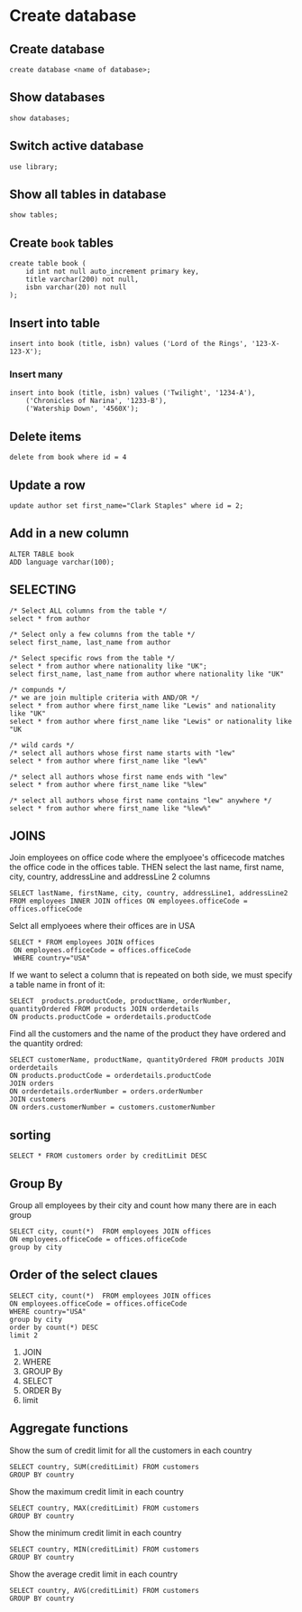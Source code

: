 # Create database

## Create database
```
create database <name of database>;
```

## Show databases
```
show databases;
```

## Switch active database
```
use library;
```

## Show all tables in database
```
show tables;
```

## Create `book` tables
```
create table book (
    id int not null auto_increment primary key,
    title varchar(200) not null,
    isbn varchar(20) not null
);
```

## Insert into table
```
insert into book (title, isbn) values ('Lord of the Rings', '123-X-123-X');
```

### Insert many
```
insert into book (title, isbn) values ('Twilight', '1234-A'),
    ('Chronicles of Narina', '1233-B'),
    ('Watership Down', '4560X');
```

## Delete items
```
delete from book where id = 4
```

## Update a row
```
update author set first_name="Clark Staples" where id = 2;
```

## Add in a new column
```
ALTER TABLE book
ADD language varchar(100);
```

## SELECTING
```
/* Select ALL columns from the table */
select * from author
```

```
/* Select only a few columns from the table */
select first_name, last_name from author
```

```
/* Select specific rows from the table */
select * from author where nationality like "UK";
select first_name, last_name from author where nationality like "UK"
```

```
/* compunds */
/* we are join multiple criteria with AND/OR */
select * from author where first_name like "Lewis" and nationality like "UK"
select * from author where first_name like "Lewis" or nationality like "UK
```
```
/* wild cards */
/* select all authors whose first name starts with "lew"
select * from author where first_name like "lew%"

/* select all authors whose first name ends with "lew"
select * from author where first_name like "%lew"

/* select all authors whose first name contains "lew" anywhere */
select * from author where first_name like "%lew%"
```
## JOINS

Join employees on office code where the emplyoee's officecode matches the office code in the offices table.
THEN select the last name, first name, city, country, addressLine and addressLine 2 columns
```
SELECT lastName, firstName, city, country, addressLine1, addressLine2 
FROM employees INNER JOIN offices ON employees.officeCode = offices.officeCode
```

Selct all emplyoees where their offices are in USA
```
SELECT * FROM employees JOIN offices
 ON employees.officeCode = offices.officeCode
 WHERE country="USA" 
```

If we want to select a column that is repeated on both side, we must specify a table name in front of it:
```
SELECT  products.productCode, productName, orderNumber, quantityOrdered FROM products JOIN orderdetails
ON products.productCode = orderdetails.productCode
```

Find all the customers and the name of the product they have ordered and the quantity ordred:
```
SELECT customerName, productName, quantityOrdered FROM products JOIN orderdetails
ON products.productCode = orderdetails.productCode
JOIN orders
ON orderdetails.orderNumber = orders.orderNumber
JOIN customers
ON orders.customerNumber = customers.customerNumber
```

## sorting
```
SELECT * FROM customers order by creditLimit DESC
```

## Group By
Group all employees by their city and count how many there are in each group
```
SELECT city, count(*)  FROM employees JOIN offices 
ON employees.officeCode = offices.officeCode
group by city

```

## Order of the select claues
```
SELECT city, count(*)  FROM employees JOIN offices 
ON employees.officeCode = offices.officeCode
WHERE country="USA"
group by city
order by count(*) DESC
limit 2
```

1. JOIN
2. WHERE
3. GROUP By
4. SELECT
5. ORDER By
6. limit


## Aggregate functions

Show the sum of credit limit for all the customers in each country
```
SELECT country, SUM(creditLimit) FROM customers
GROUP BY country
```

Show the maximum credit limit in each country

```
SELECT country, MAX(creditLimit) FROM customers
GROUP BY country
```

Show the minimum credit limit in each country
```
SELECT country, MIN(creditLimit) FROM customers
GROUP BY country
```

Show the average credit limit in each country
```
SELECT country, AVG(creditLimit) FROM customers
GROUP BY country
```
